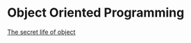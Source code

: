 # Object Oriented Programming

[The secret life of object](http://eloquentjavascript.net/06_object.html)